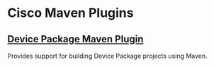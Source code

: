 # Cisco Maven Plugins

## [Device Package Maven Plugin](device-package-maven-plugin)

Provides support for building Device Package projects using Maven.